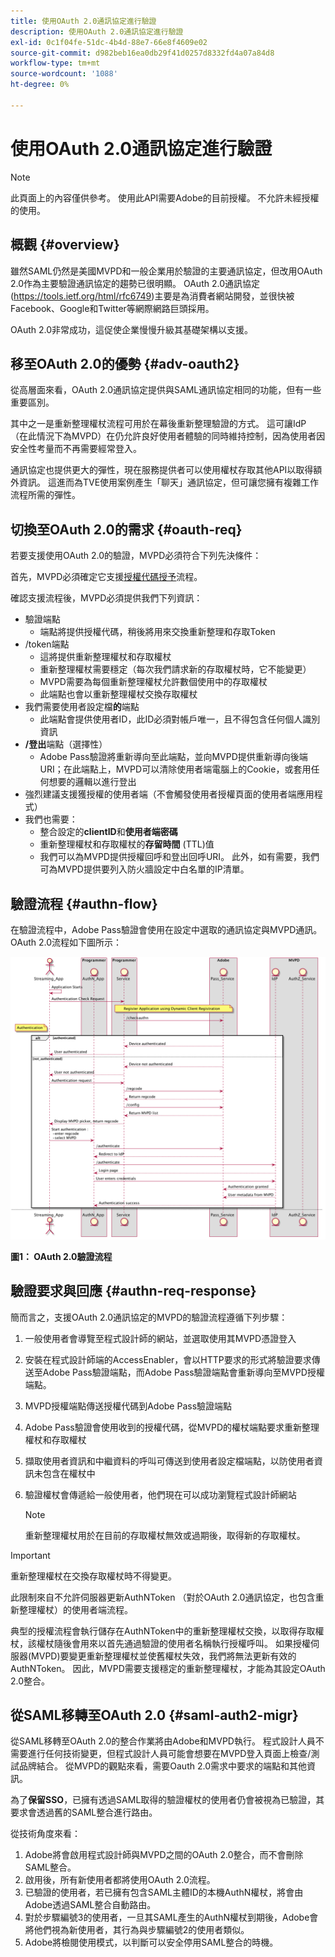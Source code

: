 ```yaml
---
title: 使用OAuth 2.0通訊協定進行驗證
description: 使用OAuth 2.0通訊協定進行驗證
exl-id: 0c1f04fe-51dc-4b4d-88e7-66e8f4609e02
source-git-commit: d982beb16ea0db29f41d0257d8332fd4a07a84d8
workflow-type: tm+mt
source-wordcount: '1088'
ht-degree: 0%

---
```


# 使用OAuth 2.0通訊協定進行驗證

>[!NOTE]
>
>此頁面上的內容僅供參考。 使用此API需要Adobe的目前授權。 不允許未經授權的使用。

## 概觀 {#overview}

雖然SAML仍然是美國MVPD和一般企業用於驗證的主要通訊協定，但改用OAuth 2.0作為主要驗證通訊協定的趨勢已很明顯。 OAuth 2.0通訊協定(https://tools.ietf.org/html/rfc6749)主要是為消費者網站開發，並很快被Facebook、Google和Twitter等網際網路巨頭採用。

OAuth 2.0非常成功，這促使企業慢慢升級其基礎架構以支援。



## 移至OAuth 2.0的優勢 {#adv-oauth2}

從高層面來看，OAuth 2.0通訊協定提供與SAML通訊協定相同的功能，但有一些重要區別。

其中之一是重新整理權杖流程可用於在幕後重新整理驗證的方式。 這可讓IdP （在此情況下為MVPD）在仍允許良好使用者體驗的同時維持控制，因為使用者因安全性考量而不再需要經常登入。

通訊協定也提供更大的彈性，現在服務提供者可以使用權杖存取其他API以取得額外資訊。 這進而為TVE使用案例產生「聊天」通訊協定，但可讓您擁有複雜工作流程所需的彈性。





## 切換至OAuth 2.0的需求 {#oauth-req}

若要支援使用OAuth 2.0的驗證，MVPD必須符合下列先決條件：

首先，MVPD必須確定它支援[授權代碼授予](https://oauthlib.readthedocs.io/en/latest/oauth2/grants/authcode.html)流程。

確認支援流程後，MVPD必須提供我們下列資訊：

* 驗證端點
   * 端點將提供授權代碼，稍後將用來交換重新整理和存取Token
* /token端點
   * 這將提供重新整理權杖和存取權杖
   * 重新整理權杖需要穩定（每次我們請求新的存取權杖時，它不能變更）
   * MVPD需要為每個重新整理權杖允許數個使用中的存取權杖
   * 此端點也會以重新整理權杖交換存取權杖
* 我們需要使用者設定檔&#x200B;**的**&#x200B;端點
   * 此端點會提供使用者ID，此ID必須對帳戶唯一，且不得包含任何個人識別資訊
* **/登出**&#x200B;端點（選擇性）
   * Adobe Pass驗證將重新導向至此端點，並向MVPD提供重新導向後端URI；在此端點上，MVPD可以清除使用者端電腦上的Cookie，或套用任何想要的邏輯以進行登出
* 強烈建議支援獲授權的使用者端（不會觸發使用者授權頁面的使用者端應用程式）
* 我們也需要：
   * 整合設定的&#x200B;**clientID**&#x200B;和&#x200B;**使用者端密碼**
   * 重新整理權杖和存取權杖的&#x200B;**存留時間** (TTL)值
   * 我們可以為MVPD提供授權回呼和登出回呼URI。 此外，如有需要，我們可為MVPD提供要列入防火牆設定中白名單的IP清單。


## 驗證流程 {#authn-flow}

在驗證流程中，Adobe Pass驗證會使用在設定中選取的通訊協定與MVPD通訊。 OAuth 2.0流程如下圖所示：



![在組態中選取的通訊協定上與MVPD通訊的Adobe驗證中顯示驗證流程的圖表。](../assets/authn-flow.png)

**圖1： OAuth 2.0驗證流程**



## 驗證要求與回應 {#authn-req-response}

簡而言之，支援OAuth 2.0通訊協定的MVPD的驗證流程遵循下列步驟：

1. 一般使用者會導覽至程式設計師的網站，並選取使用其MVPD憑證登入
1. 安裝在程式設計師端的AccessEnabler，會以HTTP要求的形式將驗證要求傳送至Adobe Pass驗證端點，而Adobe Pass驗證端點會重新導向至MVPD授權端點。
1. MVPD授權端點傳送授權代碼到Adobe Pass驗證端點
1. Adobe Pass驗證會使用收到的授權代碼，從MVPD的權杖端點要求重新整理權杖和存取權杖
1. 擷取使用者資訊和中繼資料的呼叫可傳送到使用者設定檔端點，以防使用者資訊未包含在權杖中
1. 驗證權杖會傳遞給一般使用者，他們現在可以成功瀏覽程式設計師網站

   >[!NOTE]
   >
   >重新整理權杖用於在目前的存取權杖無效或過期後，取得新的存取權杖。


>[!IMPORTANT]
>
>重新整理權杖在交換存取權杖時不得變更。

此限制來自不允許伺服器更新AuthNToken （對於OAuth 2.0通訊協定，也包含重新整理權杖）的使用者端流程。

典型的授權流程會執行儲存在AuthNToken中的重新整理權杖交換，以取得存取權杖，該權杖隨後會用來以首先通過驗證的使用者名稱執行授權呼叫。 如果授權伺服器(MVPD)要變更重新整理權杖並使舊權杖失效，我們將無法更新有效的AuthNToken。 因此，MVPD需要支援穩定的重新整理權杖，才能為其設定OAuth 2.0整合。


## 從SAML移轉至OAuth 2.0 {#saml-auth2-migr}

從SAML移轉至OAuth 2.0的整合作業將由Adobe和MVPD執行。 程式設計人員不需要進行任何技術變更，但程式設計人員可能會想要在MVPD登入頁面上檢查/測試品牌結合。 從MVPD的觀點來看，需要Oauth 2.0需求中要求的端點和其他資訊。

為了&#x200B;**保留SSO**，已擁有透過SAML取得的驗證權杖的使用者仍會被視為已驗證，其要求會透過舊的SAML整合進行路由。

從技術角度來看：

1. Adobe將會啟用程式設計師與MVPD之間的OAuth 2.0整合，而不會刪除SAML整合。
1. 啟用後，所有新使用者都將使用OAuth 2.0流程。
1. 已驗證的使用者，若已擁有包含SAML主體ID的本機AuthN權杖，將會由Adobe透過SAML整合自動路由。
1. 對於步驟編號3的使用者，一旦其SAML產生的AuthN權杖到期後，Adobe會將他們視為新使用者，其行為與步驟編號2的使用者類似。
1. Adobe將檢閱使用模式，以判斷可以安全停用SAML整合的時機。
